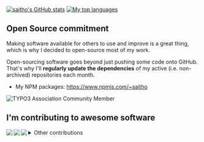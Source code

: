 [![saitho's GitHub stats](https://github-readme-stats.vercel.app/api?username=saitho&include_all_commits=true)](https://github.com/saitho?tab=repositories)
[![My top languages](https://github-readme-stats.vercel.app/api/top-langs/?username=saitho&hide=c%23,tex,c,c%2B%2B)](https://github.com/saitho?tab=repositories)

## Open Source commitment

Making software available for others to use and improve is a great thing, which is why I decided to open-source most of my work.

Open-sourcing software goes beyond just pushing some code onto GitHub. That's why I'll **regularly update the dependencies** of my active (i.e. non-archived) repositories each month.

* My NPM packages: https://www.npmjs.com/~saitho

![TYPO3 Association Community Member](https://typo3.org/fileadmin/t3o_common_storage/images/badges/community_membership_badge_renderings/community_membership_badge_150x75.png)

## I'm contributing to awesome software

<a href="https://github.com/go-gitea/gitea/pulls?q=is%3Apr+author%3Asaitho">
  <img align="left" src="https://github-readme-stats.vercel.app/api/pin/?username=go-gitea&repo=gitea" />
</a>
<a href="https://github.com/semantic-release/semantic-release/pulls?q=is%3Apr+author%3Asaitho">
  <img align="left" src="https://github-readme-stats.vercel.app/api/pin/?username=semantic-release&repo=semantic-release" />
</a>

<a href="https://github.com/anuraghazra/github-readme-stats/pulls?q=is%3Apr+author%3Asaitho">
  <img align="left" src="https://github-readme-stats.vercel.app/api/pin/?username=anuraghazra&repo=github-readme-stats" />
</a>


<details>
<summary>Other contributions</summary>
  
  * [Robo: Modern task runner for PHP](https://github.com/consolidation/Robo/pulls?q=is%3Apr+author%3Asaitho)
</details>
